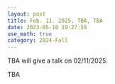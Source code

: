 ```yaml
---
layout: post
title: Feb. 11. 2025, TBA, TBA
date: 2023-05-18 19:27:59
use_math: true
category: 2024-Fall
---
```

 
TBA will give a talk on 02/11/2025.

TBA
